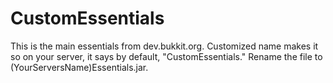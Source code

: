 # CustomEssentials
This is the main essentials from dev.bukkit.org. Customized name makes it so on your server, it says by default,
"CustomEssentials." Rename the file to (YourServersName)Essentials.jar.
